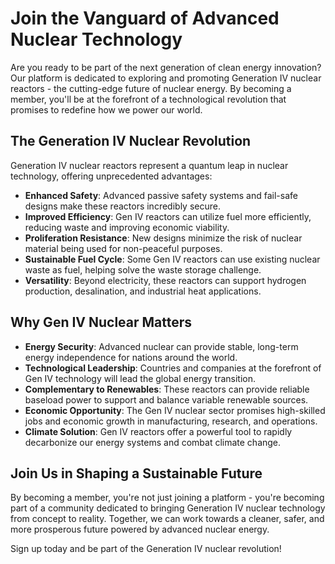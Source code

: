# Join the Vanguard of Advanced Nuclear Technology

Are you ready to be part of the next generation of clean energy innovation? Our platform is dedicated to exploring and promoting Generation IV nuclear reactors - the cutting-edge future of nuclear energy. By becoming a member, you'll be at the forefront of a technological revolution that promises to redefine how we power our world.

## The Generation IV Nuclear Revolution

Generation IV nuclear reactors represent a quantum leap in nuclear technology, offering unprecedented advantages:

- **Enhanced Safety**: Advanced passive safety systems and fail-safe designs make these reactors incredibly secure.
- **Improved Efficiency**: Gen IV reactors can utilize fuel more efficiently, reducing waste and improving economic viability.
- **Proliferation Resistance**: New designs minimize the risk of nuclear material being used for non-peaceful purposes.
- **Sustainable Fuel Cycle**: Some Gen IV reactors can use existing nuclear waste as fuel, helping solve the waste storage challenge.
- **Versatility**: Beyond electricity, these reactors can support hydrogen production, desalination, and industrial heat applications.

## Why Gen IV Nuclear Matters

- **Energy Security**: Advanced nuclear can provide stable, long-term energy independence for nations around the world.
- **Technological Leadership**: Countries and companies at the forefront of Gen IV technology will lead the global energy transition.
- **Complementary to Renewables**: These reactors can provide reliable baseload power to support and balance variable renewable sources.
- **Economic Opportunity**: The Gen IV nuclear sector promises high-skilled jobs and economic growth in manufacturing, research, and operations.
- **Climate Solution**: Gen IV reactors offer a powerful tool to rapidly decarbonize our energy systems and combat climate change.

## Join Us in Shaping a Sustainable Future

By becoming a member, you're not just joining a platform - you're becoming part of a community dedicated to bringing Generation IV nuclear technology from concept to reality. Together, we can work towards a cleaner, safer, and more prosperous future powered by advanced nuclear energy.

Sign up today and be part of the Generation IV nuclear revolution!
